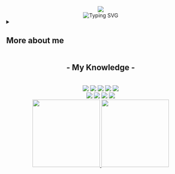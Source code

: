<div align="center">
	<img src="https://media1.tenor.com/m/TFEgGpmxJ2EAAAAC/nagatoro.gif">
</div>
<div align="center"><img src="https://readme-typing-svg.demolab.com?font=&weight=700&size=30&pause=1000&color=F71149&random=false&width=438&lines=Hello%2C+I+am+Muhammad+Rizki+%3A)" alt="Typing SVG" /></div>
<details>
	<summary><h2>More about me</h2></summary>

- <b>Gender:</b> Male

- <b>Hobbys:</b> Tech Stuff, Audio Stuff, Games , Web & Mobile Development

- I’m currently on a journey to build **great** things

- I’m currently on a journey to build **great** things

- I’m currently learning **everything** 🤓

- I’m looking for help with **finding projects to contribute to!**

- Reach me out on my Instagram **@only.rizki**

</details>
<h2 align="center">            - My Knowledge -</h2>
<br>
<div align="center">
	<img src="https://img.shields.io/badge/PHP-777BB4?style=for-the-badge&logo=php&logoColor=white"/>
	<img src="https://img.shields.io/badge/html5%20-%23E34F26.svg?&style=for-the-badge&logo=html5&logoColor=white"/>
	<img src="https://img.shields.io/badge/css3%20-%231572B6.svg?&style=for-the-badge&logo=css3&logoColor=white"/>
	<img src="https://img.shields.io/badge/Dart-0175C2?style=for-the-badge&logo=dart&logoColor=white"/>
	<img src="https://img.shields.io/badge/Flutter-02569B?style=for-the-badge&logo=flutter&logoColor=white"/><br>
	<img src="https://img.shields.io/badge/MySQL-00000F?style=for-the-badge&logo=mysql&logoColor=white"/>
	<img src="https://img.shields.io/badge/Bootstrap-563D7C?style=for-the-badge&logo=bootstrap&logoColor=white"/>
	<img src="https://img.shields.io/badge/javascript%20-%23323330.svg?&style=for-the-badge&logo=javascript&logoColor=%23F7DF1E"/>
	<img src="https://img.shields.io/badge/git%20-%23F05033.svg?&style=for-the-badge&logo=git&logoColor=white"/> 
</div>
<div align="center">
<a href="https://github.com/penuliscode">
  <img height="180em" src="https://github-readme-stats-eight-theta.vercel.app/api?username=MuhammadRizki003&show_icons=true&theme=algolia&include_all_commits=true&count_private=true"/>
  <img height="180em" src="https://github-readme-stats-eight-theta.vercel.app/api/top-langs/?username=MuhammadRizki003&layout=compact&theme=algolia"/>
</a>
</div>


<br><br>
<br>
